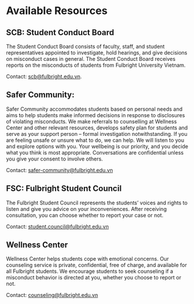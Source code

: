 # Available Resources 

## SCB: Student Conduct Board  

The Student Conduct Board consists of faculty, staff, and student representatives appointed to investigate, hold hearings, and give decisions on misconduct cases in general. The Student Conduct Board receives reports on the misconducts of students from Fulbright University Vietnam. 

Contact: scb@fulbright.edu.vn. 


## Safer Community: 

Safer Community accommodates students based on personal needs and aims to help students make informed decisions in response to disclosures of violating misconducts. We make referrals to counselling at Wellness Center and other relevant resources, develops safety plan for students and serve as your support person – formal investigation notwithstanding. If you are feeling unsafe or unsure what to do, we can help. We will listen to you and explore options with you. Your wellbeing is our priority, and you decide what you think is most appropriate. Conversations are confidential unless you give your consent to involve others. 

Contact: safer-community@fulbright.edu.vn  

## FSC: Fulbright Student Council  

The Fulbright Student Council represents the students’ voices and rights to listen and give you advice on your inconveniences. After receiving consultation, you can choose whether to report your case or not.  

Contact: student.council@fulbright.edu.vn 

## Wellness Center 

Wellness Center helps students cope with emotional concerns. Our counseling service is private, confidential, free of charge, and available for all Fulbright students. We encourage students to seek counseling if a misconduct behavior is directed at you, whether you choose to report or not.
 
Contact: counseling@fulbright.edu.vn 